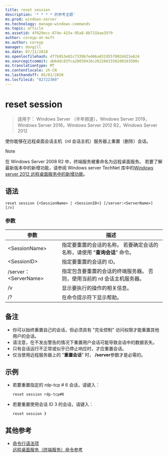 ```yaml
---
title: reset session
description: '* * * * 的参考主题'
ms.prod: windows-server
ms.technology: manage-windows-commands
ms.topic: article
ms.assetid: 4f029ecc-874e-415a-95a8-8b731bae35f9
author: coreyp-at-msft
ms.author: coreyp
manager: dongill
ms.date: 07/11/2018
ms.openlocfilehash: df7b953e02c7339b7ed66a831955f802dd21e624
ms.sourcegitcommit: ab64dc83fca28039416c26226815502d0193500c
ms.translationtype: MT
ms.contentlocale: zh-CN
ms.lasthandoff: 05/01/2020
ms.locfileid: "82722360"
---
```

# <a name="reset-session"></a>reset session

> 适用于： Windows Server （半年频道），Windows Server 2019，Windows Server 2016，Windows Server 2012 R2，Windows Server 2012

使你能够在远程桌面会话主机（rd 会话主机）服务器上重置（删除）会话。  
  

> [!NOTE]  
> 在 Windows Server 2008 R2 中，终端服务被重命名为远程桌面服务。 若要了解最新版本中的新增功能，请参阅 Windows server TechNet 库中的[Windows server 2012 远程桌面服务中的新增功能](https://technet.microsoft.com/library/hh831527)。  

## <a name="syntax"></a>语法  
```  
reset session {<SessionName> | <SessionID>} [/server:<ServerName>] [/v]  
```  

### <a name="parameters"></a>参数  

|参数|描述|  
|-------|--------|  
|\<SessionName>|指定要重置的会话的名称。 若要确定会话的名称，请使用 "**查询会话**" 命令。|  
|\<SessionID>|指定要重置的会话的 ID。|  
|/server：\<ServerName>|指定包含要重置的会话的终端服务器。 否则，使用当前的 rd 会话主机服务器。|  
|/v|显示要执行的操作的相关信息。|  
|/?|在命令提示符下显示帮助。|  

## <a name="remarks"></a>备注  
-   你可以始终重置自己的会话，但必须具有 "完全控制" 访问权限才能重置其他用户的会话。  
-   请注意，在不发出警告的情况下重置用户会话可能导致会话中的数据丢失。  
-   只有会话运行不正常或似乎已停止响应时，才应重置会话。  
-   仅当使用远程服务器上的 "**重置会话**" 时， **/server**参数才是必需的。  

## <a name="examples"></a>示例  
- 若要重置指定的 rdp-tcp # 6 会话，请键入：  
  ```  
  reset session rdp-tcp#6  
  ```  
- 若要重置使用会话 ID 3 的会话，请键入：  
  ```  
  reset session 3  
  ```  

## <a name="additional-references"></a>其他参考  
- [命令行语法项](command-line-syntax-key.md)  
[远程桌面服务（终端服务）命令参考](remote-desktop-services-terminal-services-command-reference.md)  
